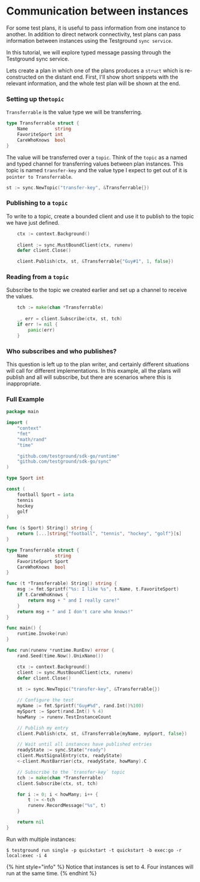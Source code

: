 # Communication between instances

For some test plans, it is useful to pass information from one instance to another. In addition to direct network connectivity, test plans can pass information between instances using the Testground `sync service`.

In this tutorial, we will explore typed message passing through the Testground sync service.

Lets create a plan in which one of the plans produces a `struct` which is re-constructed on the distant end. First, I'll show short snippets with the relevant information, and the whole test plan will be shown at the end.

### Setting up the`topic`

`Transferrable` is the value type we will be transferring. 

```go
type Transferrable struct {
	Name          string
	FavoriteSport int
	CareWhoKnows  bool
}
```

The value will be transferred over a `topic`. Think of the `topic` as a named and typed channel for transferring values between plan instances. This topic is named `transfer-key` and the value type I expect to get out of it is `pointer to Transferrable`.

```go
st := sync.NewTopic("transfer-key", &Transferrable{})
```

### Publishing to a `topic`

To write to a topic, create a bounded client and use it to publish to the topic we have just defined.

```go
	ctx := context.Background()
	
	client := sync.MustBoundClient(ctx, runenv)
	defer client.Close()

	client.Publish(ctx, st, &Transferrable{"Guy#1", 1, false})
```

### Reading from a `topic`

Subscribe to the topic we created earlier and set up a channel to receive the values.

```go
	tch := make(chan *Transferrable)
	
	_, err = client.Subscribe(ctx, st, tch)
	if err != nil {
		panic(err)
	}
```

### Who subscribes and who publishes?

This question is left up to the plan writer, and certainly different situations will call for different implementations. In this example, all the plans will publish and all will subscribe, but there are scenarios where this is inappropriate.

### Full Example

```go
package main

import (
	"context"
	"fmt"
	"math/rand"
	"time"

	"github.com/testground/sdk-go/runtime"
	"github.com/testground/sdk-go/sync"
)

type Sport int

const (
	football Sport = iota
	tennis
	hockey
	golf
)

func (s Sport) String() string {
	return [...]string{"football", "tennis", "hockey", "golf"}[s]
}

type Transferrable struct {
	Name          string
	FavoriteSport Sport
	CareWhoKnows  bool
}

func (t *Transferrable) String() string {
	msg := fmt.Sprintf("%s: I like %s", t.Name, t.FavoriteSport)
	if t.CareWhoKnows {
		return msg + " and I really care!"
	}
	return msg + " and I don't care who knows!"
}

func main() {
	runtime.Invoke(run)
}

func run(runenv *runtime.RunEnv) error {
	rand.Seed(time.Now().UnixNano())

	ctx := context.Background()
	client := sync.MustBoundClient(ctx, runenv)
	defer client.Close()
	
	st := sync.NewTopic("transfer-key", &Transferrable{})

	// Configure the test
	myName := fmt.Sprintf("Guy#%d", rand.Int()%100)
	mySport := Sport(rand.Int() % 4)
	howMany := runenv.TestInstanceCount

	// Publish my entry
	client.Publish(ctx, st, &Transferrable{myName, mySport, false})

	// Wait until all instances have published entries
	readyState := sync.State("ready")
	client.MustSignalEntry(ctx, readyState)
	<-client.MustBarrier(ctx, readyState, howMany).C

	// Subscribe to the `transfer-key` topic
	tch := make(chan *Transferrable)
	client.Subscribe(ctx, st, tch)

	for i := 0; i < howMany; i++ {
		t := <-tch
		runenv.RecordMessage("%s", t)
	}

	return nil
}
```

Run with multiple instances: 

```text
$ testground run single -p quickstart -t quickstart -b exec:go -r local:exec -i 4
```

{% hint style="info" %}
Notice that instances is set to 4. Four instances will run at the same time.
{% endhint %}

